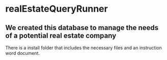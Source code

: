 # realEstateQueryRunner

## We created this database to manage the needs of a potential real estate company
There is a install folder that includes the necessary files and an instruction word document.
